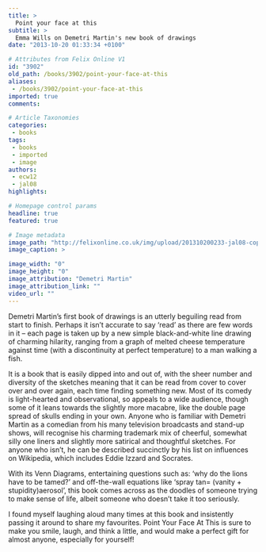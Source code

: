 ```yaml
---
title: >
  Point your face at this
subtitle: >
  Emma Wills on Demetri Martin's new book of drawings
date: "2013-10-20 01:33:34 +0100"

# Attributes from Felix Online V1
id: "3902"
old_path: /books/3902/point-your-face-at-this
aliases:
 - /books/3902/point-your-face-at-this
imported: true
comments:

# Article Taxonomies
categories:
 - books
tags:
 - books
 - imported
 - image
authors:
 - ecw12
 - jal08
highlights:

# Homepage control params
headline: true
featured: true

# Image metadata
image_path: "http://felixonline.co.uk/img/upload/201310200233-jal08-copyright-2013-demetri-martin.jpg"
image_caption: >

image_width: "0"
image_height: "0"
image_attribution: "Demetri Martin"
image_attribution_link: ""
video_url: ""
---
```


Demetri Martin’s first book of drawings is an utterly beguiling read from start to finish. Perhaps it isn’t accurate to say ‘read’ as there are few words in it ­– each page is taken up by a new simple black-and-white line drawing of charming hilarity, ranging from a graph of melted cheese temperature against time (with a discontinuity at perfect temperature) to a man walking a fish.

It is a book that is easily dipped into and out of, with the sheer number and diversity of the sketches meaning that it can be read from cover to cover over and over again, each time finding something new. Most of its comedy is light-hearted and observational, so appeals to a wide audience, though some of it leans towards the slightly more macabre, like the double page spread of skulls ending in your own.
 Anyone who is familiar with Demetri Martin as a comedian from his many television broadcasts and stand-up shows, will recognise his charming trademark mix of cheerful, somewhat silly one liners and slightly more satirical and thoughtful sketches. For anyone who isn’t, he can be described succinctly by his list on influences on Wikipedia, which includes Eddie Izzard and Socrates.

With its Venn Diagrams, entertaining questions such as: ‘why do the lions have to be tamed?’ and off-the-wall equations like ‘spray tan= (vanity + stupidity)aerosol’, this book comes across as the doodles of someone trying to make sense of life, albeit someone who doesn’t take it too seriously.

I found myself laughing aloud many times at this book and insistently passing it around to share my favourites. Point Your Face At This is sure to make you smile, laugh, and think a little, and would make a perfect gift for almost anyone, especially for yourself!
